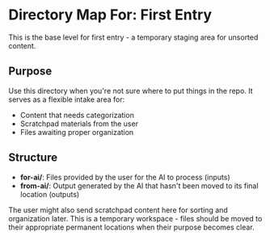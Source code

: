 # Directory Map For: First Entry

This is the base level for first entry - a temporary staging area for unsorted content.

## Purpose

Use this directory when you're not sure where to put things in the repo. It serves as a flexible intake area for:
- Content that needs categorization
- Scratchpad materials from the user
- Files awaiting proper organization

## Structure

- **for-ai/**: Files provided by the user for the AI to process (inputs)
- **from-ai/**: Output generated by the AI that hasn't been moved to its final location (outputs)

The user might also send scratchpad content here for sorting and organization later. This is a temporary workspace - files should be moved to their appropriate permanent locations when their purpose becomes clear. 